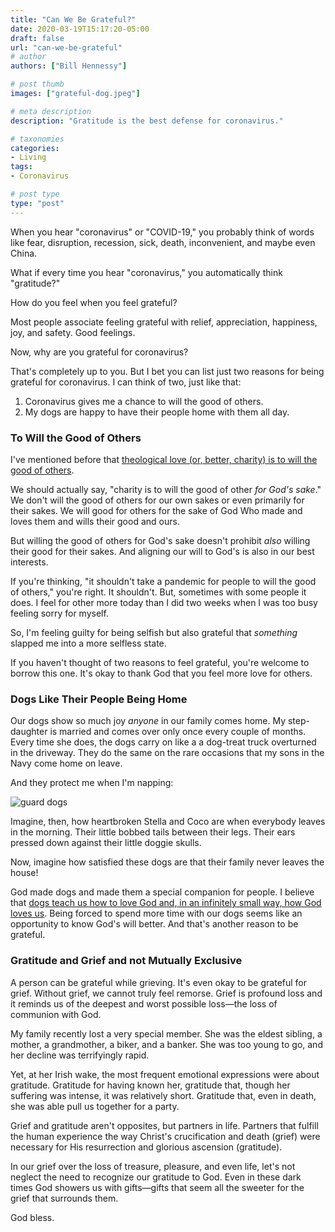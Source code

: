 ```yaml
---
title: "Can We Be Grateful?"
date: 2020-03-19T15:17:20-05:00
draft: false
url: "can-we-be-grateful"
# author
authors: ["Bill Hennessy"]

# post thumb
images: ["grateful-dog.jpeg"]

# meta description
description: "Gratitude is the best defense for coronavirus."

# taxonomies
categories: 
- Living
tags:
- Coronavirus

# post type
type: "post"
---
```


When you hear "coronavirus" or "COVID-19," you probably think of words like fear, disruption, recession, sick, death, inconvenient, and maybe even China. 

What if every time you hear "coronavirus," you automatically think "gratitude?" 

How do you feel when you feel grateful? 

Most people associate feeling grateful with relief, appreciation, happiness, joy, and safety. Good feelings. 

Now, why are you grateful for coronavirus? 

That's completely up to you. But I bet you can list just two reasons for being grateful for coronavirus. I can think of two, just like that:

1. Coronavirus gives me a chance to will the good of others.
2. My dogs are happy to have their people home with them all day.

### To Will the Good of Others

I've mentioned before that [theological love (or, better, charity) is to will the good of others](https://www.hennessysview.com/posts/2019/love-is-an-act-of-will/). 

We should actually say, "charity is to will the good of other _for God's sake_." We don't will the good of others for our own sakes or even primarily for their sakes. We will good for others for the sake of God Who made and loves them and wills their good and ours.

But willing the good of others for God's sake doesn't prohibit _also_ willing their good for their sakes. And aligning our will to God's is also in our best interests. 

If you're thinking, "it shouldn't take a pandemic for people to will the good of others," you're right. It shouldn't. But, sometimes with some people it does. I feel for other more today than I did two weeks when I was too busy feeling sorry for myself. 

So, I'm feeling guilty for being selfish but also grateful that _something_ slapped me into a more selfless state. 

If you haven't thought of two reasons to feel grateful, you're welcome to borrow this one. It's okay to thank God that you feel more love for others. 

### Dogs Like Their People Being Home

Our dogs show so much joy _anyone_ in our family comes home. My step-daughter is married and comes over only once every couple of months. Every time she does, the dogs carry on like a a dog-treat truck overturned in the driveway. They do the same on the rare occasions that my sons in the Navy come home on leave.

And they protect me when I'm napping:

![guard dogs](/images/dogs-and-me.jpeg)

Imagine, then, how heartbroken Stella and Coco are when everybody leaves in the morning. Their little bobbed tails between their legs. Their ears pressed down against their little doggie skulls. 

Now, imagine how satisfied these dogs are that their family never leaves the house! 

God made dogs and made them a special companion for people. I believe that [dogs teach us how to love God and, in an infinitely small way, how God loves us](https://www.hennessysview.com/2018/09/10/how-god-uses-dogs/). Being forced to spend more time with our dogs seems like an opportunity to know God's will better. And that's another reason to be grateful. 

### Gratitude and Grief and not Mutually Exclusive

A person can be grateful while grieving. It's even okay to be grateful for grief. Without grief, we cannot truly feel remorse. Grief is profound loss and it reminds us of the deepest and worst possible loss—the loss of communion with God. 

My family recently lost a very special member. She was the eldest sibling, a mother, a grandmother, a biker, and a banker.  She was too young to go, and her decline was terrifyingly rapid. 

Yet, at her Irish wake, the most frequent emotional expressions were about gratitude. Gratitude for having known her, gratitude that, though her suffering was intense, it was relatively short. Gratitude that, even in death, she was able pull us together for a party. 

Grief and gratitude aren't opposites, but partners in life. Partners that fulfill the human experience the way Christ's crucification and death (grief) were necessary for His resurrection and glorious ascension (gratitude). 

In our grief over the loss of treasure, pleasure, and even life, let's not neglect the need to recognize our gratitude to God. Even in these dark times God showers us with gifts—gifts that seem all the sweeter for the grief that surrounds them. 

God bless. 


